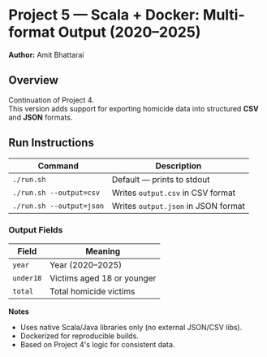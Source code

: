 # Project 5 — Scala + Docker: Multi-format Output (2020–2025)

**Author:** Amit Bhattarai

## Overview
Continuation of Project 4.  
This version adds support for exporting homicide data into structured **CSV** and **JSON** formats.

## Run Instructions

| Command | Description |
|----------|--------------|
| `./run.sh` | Default — prints to stdout |
| `./run.sh --output=csv` | Writes `output.csv` in CSV format |
| `./run.sh --output=json` | Writes `output.json` in JSON format |

### Output Fields
| Field | Meaning |
|--------|----------|
| `year` | Year (2020–2025) |
| `under18` | Victims aged 18 or younger |
| `total` | Total homicide victims |

**Notes**
- Uses native Scala/Java libraries only (no external JSON/CSV libs).  
- Dockerized for reproducible builds.  
- Based on Project 4's logic for consistent data.


